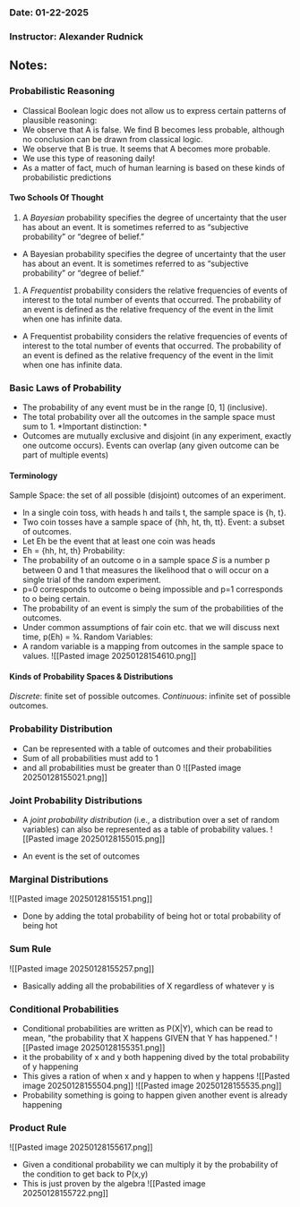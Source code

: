 ### Date: 01-22-2025
### Instructor: Alexander Rudnick


## Notes:

### Probabilistic Reasoning
- Classical Boolean logic does not allow us to express certain patterns of plausible reasoning:
- We observe that A is false.  We find B becomes less probable, although no conclusion can be drawn from classical logic.
- We observe that B is true.  It seems that A becomes more probable.
- We use this type of reasoning daily!
- As a matter of fact, much of human learning is based on these kinds of probabilistic predictions

#### Two Schools Of Thought
1. A *Bayesian* probability specifies the degree of uncertainty that the user has about an event.  It is sometimes referred to as “subjective probability” or “degree of belief.”
- A Bayesian probability specifies the degree of uncertainty that the user has about an event.  It is sometimes referred to as “subjective probability” or “degree of belief.”

1. A *Frequentist* probability considers the relative frequencies of events of interest to the total number of events that occurred.  The probability of an event is defined as the relative frequency of the event in the limit when one has infinite data.
- A Frequentist probability considers the relative frequencies of events of interest to the total number of events that occurred.  The probability of an event is defined as the relative frequency of the event in the limit when one has infinite data.

### Basic Laws of Probability
- The probability of any event must be in the range [0, 1] (inclusive).
- The total probability over all the outcomes in the sample space must sum to 1.
*Important distinction: *
- Outcomes are mutually exclusive and disjoint (in any experiment, exactly one outcome occurs).
Events can overlap (any given outcome can be part of multiple events)

#### Terminology
Sample Space:  the set of all possible (disjoint) outcomes of an experiment.   
- In a single coin toss, with heads h and tails t, the sample space is {h, t}.
- Two coin tosses have a sample space of {hh, ht, th, tt}.
Event:  a subset of outcomes.
- Let Eh be the event that at least one coin was heads
- Eh = {hh, ht, th}
Probability:
- The probability of an outcome o in a sample space 𝑆 is a number p between 0 and 1 that measures the likelihood that o will occur on a single trial of the random experiment. 
- p=0 corresponds to outcome o being impossible and p=1 corresponds to o being certain.
- The probability of an event is simply the sum of the probabilities of the outcomes.
- Under common assumptions of fair coin etc. that we will discuss next time, p(Eh) = ¾.
Random Variables:
- A random variable is a mapping from outcomes in the sample space to values.
![[Pasted image 20250128154610.png]]

#### Kinds of Probability Spaces & Distributions
*Discrete*: finite set of possible outcomes.
*Continuous*: infinite set of possible outcomes.

### Probability Distribution
- Can be represented with a table of outcomes and their probabilities
- Sum of all probabilities must add to 1
- and all probabilities must be greater than 0
![[Pasted image 20250128155021.png]]
### Joint Probability Distributions
- A *joint probability distribution* (i.e., a distribution over a set of random variables) can also be represented as a table of probability values.
![[Pasted image 20250128155015.png]]

- An event is the set of outcomes

### Marginal Distributions
![[Pasted image 20250128155151.png]]
- Done by adding the total probability of being hot or total probability of being hot 

### Sum Rule
![[Pasted image 20250128155257.png]]
- Basically adding all the probabilities of X regardless of whatever y is

### Conditional Probabilities
- Conditional probabilities are written as P(X|Y), which can be read to mean, "the probability that X happens GIVEN that Y has happened.”
![[Pasted image 20250128155351.png]]
- it the probability of x and y both happening dived by the total probability of y happening
- This gives a ration of when x and y happen to when y happens
![[Pasted image 20250128155504.png]]
![[Pasted image 20250128155535.png]]
- Probability something is going to happen given another event is already happening

### Product Rule
![[Pasted image 20250128155617.png]]
- Given a conditional probability we can multiply it by the probability of the condition to get back to P(x,y)
- This is just proven by the algebra
![[Pasted image 20250128155722.png]]



